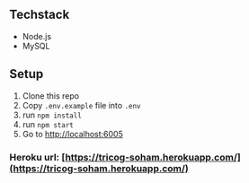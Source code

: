 ## Techstack

- Node.js
- MySQL

## Setup

1. Clone this repo
2. Copy `.env.example` file into `.env`
3. run `npm install`
4. run `npm start`
5. Go to [http://localhost:6005](http://localhost:6005)

### Heroku url: [https://tricog-soham.herokuapp.com/](https://tricog-soham.herokuapp.com/)
